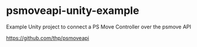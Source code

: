# psmoveapi-unity-example
Example Unity project to connect a PS Move Controller over the psmove API

https://github.com/thp/psmoveapi
